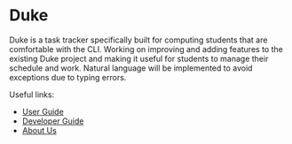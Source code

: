 # Duke

Duke is a task tracker specifically built for computing students that are comfortable with the CLI.
Working on improving and adding features to the existing Duke project and making it useful for students to manage their schedule and work.
Natural language will be implemented to avoid exceptions due to typing errors.

Useful links:
* [User Guide](UserGuide.md)
* [Developer Guide](DeveloperGuide.md)
* [About Us](AboutUs.md)